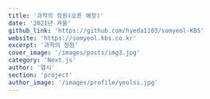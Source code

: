 ```yaml
---
title: '과학의 정원(오픈 예정)'
date: '2021년 겨울'
github_link: 'https://github.com/hyeda1103/somyeol-KBS'
website: 'https://somyeol.kbs.co.kr'
excerpt: '과학의 정원'
cover_image: '/images/posts/img3.jpg'
category: 'Next.js'
author: '열시'
section: 'project'
author_image: '/images/profile/yeolsi.jpg'
---
```

